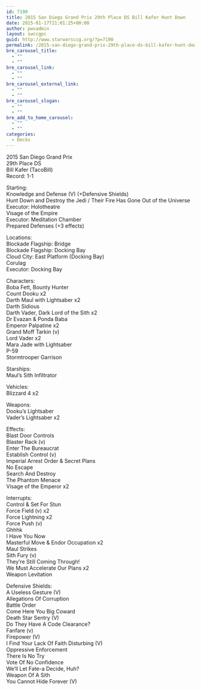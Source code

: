 ```yaml
---
id: 7190
title: 2015 San Diego Grand Prix 29th Place DS Bill Kafer Hunt Down
date: 2015-01-17T21:01:25+00:00
author: pwsadmin
layout: swccgpc
guid: http://www.starwarsccg.org/?p=7190
permalink: /2015-san-diego-grand-prix-29th-place-ds-bill-kafer-hunt-down/
bre_carousel_title:
  - ""
  - ""
bre_carousel_link:
  - ""
  - ""
bre_carousel_external_link:
  - ""
  - ""
bre_carousel_slogan:
  - ""
  - ""
bre_add_to_home_carousel:
  - ""
  - ""
categories:
  - Decks
---
```

2015 San Diego Grand Prix  
29th Place DS  
Bill Kafer (TacoBill)  
Record: 1-1

Starting:  
Knowledge and Defense (V) (+Defensive Shields)  
Hunt Down and Destroy the Jedi / Their Fire Has Gone Out of the Universe  
Executor: Holotheatre  
Visage of the Empire  
Executor: Meditation Chamber  
Prepared Defenses (+3 effects)

Locations:  
Blockade Flagship: Bridge  
Blockade Flagship: Docking Bay  
Cloud City: East Platform (Docking Bay)  
Corulag  
Executor: Docking Bay

Characters:  
Boba Fett, Bounty Hunter  
Count Dooku x2  
Darth Maul with Lightsaber x2  
Darth Sidious  
Darth Vader, Dark Lord of the Sith x2  
Dr Evazan & Ponda Baba  
Emperor Palpatine x2  
Grand Moff Tarkin (v)  
Lord Vader x2  
Mara Jade with Lightsaber  
P-59  
Stormtrooper Garrison

Starships:  
Maul&#8217;s Sith Infiltrator

Vehicles:  
Blizzard 4 x2

Weapons:  
Dooku&#8217;s Lightsaber  
Vader&#8217;s Lightsaber x2

Effects:  
Blast Door Controls  
Blaster Rack (v)  
Enter The Bureaucrat  
Establish Control (v)  
Imperial Arrest Order & Secret Plans  
No Escape  
Search And Destroy  
The Phantom Menace  
Visage of the Emperor x2

Interrupts:  
Control & Set For Stun  
Force Field (v) x2  
Force Lightning x2  
Force Push (v)  
Ghhhk  
I Have You Now  
Masterful Move & Endor Occupation x2  
Maul Strikes  
Sith Fury (v)  
They&#8217;re Still Coming Through!  
We Must Accelerate Our Plans x2  
Weapon Levitation

Defensive Shields:  
A Useless Gesture (V)  
Allegations Of Corruption  
Battle Order  
Come Here You Big Coward  
Death Star Sentry (V)  
Do They Have A Code Clearance?  
Fanfare (v)  
Firepower (V)  
I Find Your Lack Of Faith Disturbing (V)  
Oppressive Enforcement  
There Is No Try  
Vote Of No Confidence  
We&#8217;ll Let Fate-a Decide, Huh?  
Weapon Of A Sith  
You Cannot Hide Forever (V)